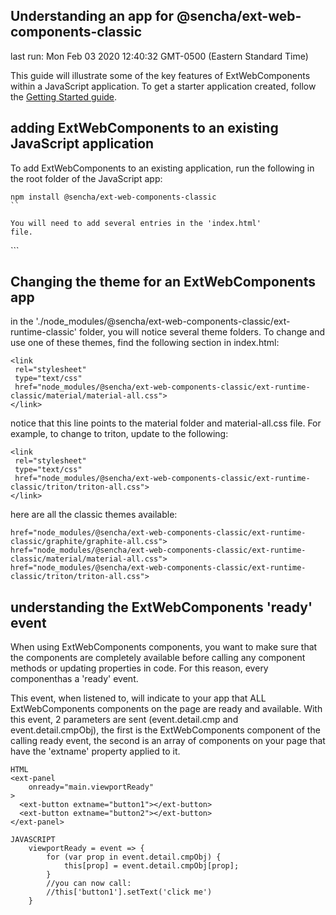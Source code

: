## Understanding an app for @sencha/ext-web-components-classic

last run: Mon Feb 03 2020 12:40:32 GMT-0500 (Eastern Standard Time)

This guide will illustrate some of the key features of ExtWebComponents within a JavaScript application.
To get a starter application created,
follow the [Getting Started guide](https://github.com/sencha/ext-web-components/blob/ext-web-components-7.1.1/packages/ext-web-components-classic/GETTING_STARTED.md).

## adding ExtWebComponents to an existing JavaScript application

To add ExtWebComponents to an existing application, run the following
in the root folder of the JavaScript app:

```
npm install @sencha/ext-web-components-classic
``

You will need to add several entries in the 'index.html'
file.

```
<script
 src="./node_modules/@sencha/ext-web-components-classic/ext-runtime-classic/classic.engine.js">
</script>
<link
 rel="stylesheet"
 type="text/css"
 href="node_modules/@sencha/ext-web-components-classic/ext-runtime-classic/material/material-all.css">
</link>
```


## Changing the theme for an ExtWebComponents app

in the './node_modules/@sencha/ext-web-components-classic/ext-runtime-classic' folder, you will notice several theme folders.  To change
and use one of these themes, find the following section in index.html:

```
<link
 rel="stylesheet"
 type="text/css"
 href="node_modules/@sencha/ext-web-components-classic/ext-runtime-classic/material/material-all.css">
</link>
```

notice that this line points to the material folder and material-all.css file.  For example, to change to triton, update to the following:

```
<link
 rel="stylesheet"
 type="text/css"
 href="node_modules/@sencha/ext-web-components-classic/ext-runtime-classic/triton/triton-all.css">
</link>
```


here are all the classic themes available:

```
href="node_modules/@sencha/ext-web-components-classic/ext-runtime-classic/graphite/graphite-all.css">
href="node_modules/@sencha/ext-web-components-classic/ext-runtime-classic/material/material-all.css">
href="node_modules/@sencha/ext-web-components-classic/ext-runtime-classic/triton/triton-all.css">
```




## understanding the ExtWebComponents 'ready' event

When using ExtWebComponents components, you want to make sure that the components are completely available
before calling any component methods or updating properties in code.
For this reason, every componenthas a 'ready' event.

This event, when listened to, will indicate to your app that ALL ExtWebComponents components on the page are
ready and available.  With this event, 2 parameters are sent (event.detail.cmp and event.detail.cmpObj), the first is the ExtWebComponents component of
the calling ready event,
the second is an array of components on your page that have the 'extname' property applied to it.

```
HTML
<ext-panel
    onready="main.viewportReady"
>
  <ext-button extname="button1"></ext-button>
  <ext-button extname="button2"></ext-button>
</ext-panel>

JAVASCRIPT
    viewportReady = event => {
        for (var prop in event.detail.cmpObj) {
            this[prop] = event.detail.cmpObj[prop];
        }
        //you can now call:
        //this['button1'].setText('click me')
    }

```
